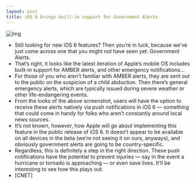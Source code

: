 ```yaml
---
layout: post
title: iOS 6 brings built-in support for Government Alerts
---
```

![img](http://media.idownloadblog.com/wp-content/uploads/2012/06/government-alerts-ss.jpg)
* Still looking for new iOS 6 features? Then you’re in luck, because we’ve just come across one that you might not have seen yet: Government Alerts.
* That’s right, it looks like the latest iteration of Apple’s mobile OS includes built-in support for AMBER alerts, and other emergency notifications…
* For those of you who aren’t familiar with AMBER alerts, they are sent out to the public on the suspicion of a child abduction. Then there’s general emergency alerts, which are typically issued during severe weather or other life-endangering events.
* From the looks of the above screenshot, users will have the option to receive these alerts natively via push notifications in iOS 6 — something that could come in handy for folks who aren’t constantly around local news sources.
* It’s not known, however, how Apple will go about implementing this feature in the public release of iOS 6. It doesn’t appear to be available on all devices in the beta (we’re not seeing it on ours, anyways), and obviously government alerts are going to be country-specific.
* Regardless, this is definitely a step in the right direction. These push notifications have the potential to prevent injuries — say in the event a hurricane or tornado is approaching — or even save lives. It’ll be interesting to see how this plays out.
* [CNET]


